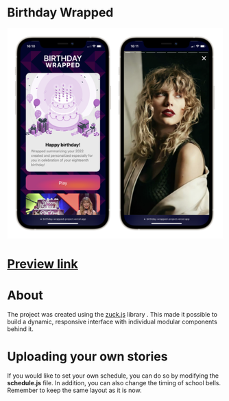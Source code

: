 # Birthday Wrapped

![photos](https://github.com/dariusz-grubba/BirthdayWrapped/blob/903423adfbae30418ea32b4c046ddee9efe319f1/src/phone.png)

<!-- ### Features

- Displaying the current time and date;
- Countdown to the next break;
- Passing the next lesson from the timetable;
- Informing about the end of the lesson;
- Countdown to the next school break (e.g., spring break) -->

# [Preview link](https://birthday-wrapped-project.vercel.app/ "Preview link")

<!-- Add the PWA’s icon to a home screen

- iOS

1. Open the browser by tapping on the Safari icon.
2. Navigate to the PWA url.
3. Tap on the Share button at the bottom of the browser window. It's represented by a square with an up arrow in the foreground.
4. The iOS Share Sheet will now appear, overlaying the main browser window. Select the option labeled "Add to home screen".

- Android

1. Open Chrome Chrome.
2. Navigate to the PWA url.
3. Tap Install.
4. Follow the on-screen instructions. -->


# About

The project was created using the [zuck.js](https://github.com/ramonszo/zuck.js "zuck.js") library . This made it possible to build a dynamic, responsive interface with individual modular components behind it.




# Uploading your own stories

If you would like to set your own schedule, you can do so by modifying the **schedule.js** file. In addition, you can also change the timing of school bells. Remember to keep the same layout as it is now.



<!-- # Installation

To install **MyClock** and run it on localhost , install **Node.js** and use the following commands in the terminal:

`$ npm install`

Opens the application in developer mode.
[http://localhost:3000](http://localhost:3000) Opens on the local server in the browser.

`$  npm start`

Launches test mode in interactive observation mode.

`$  npm test`

Builds the application for production in the `build` folder.

`$  npm run build`

You can find more information about it here: [https://facebook.github.io/create-react-app/docs/deploymen](https://facebook.github.io/create-react-app/docs/deployment) -->